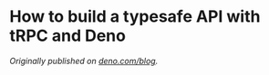 # How to build a typesafe API with tRPC and Deno

_Originally published on
[deno.com/blog](https://deno.com/blog/build-typesafe-apis-trpc)._
